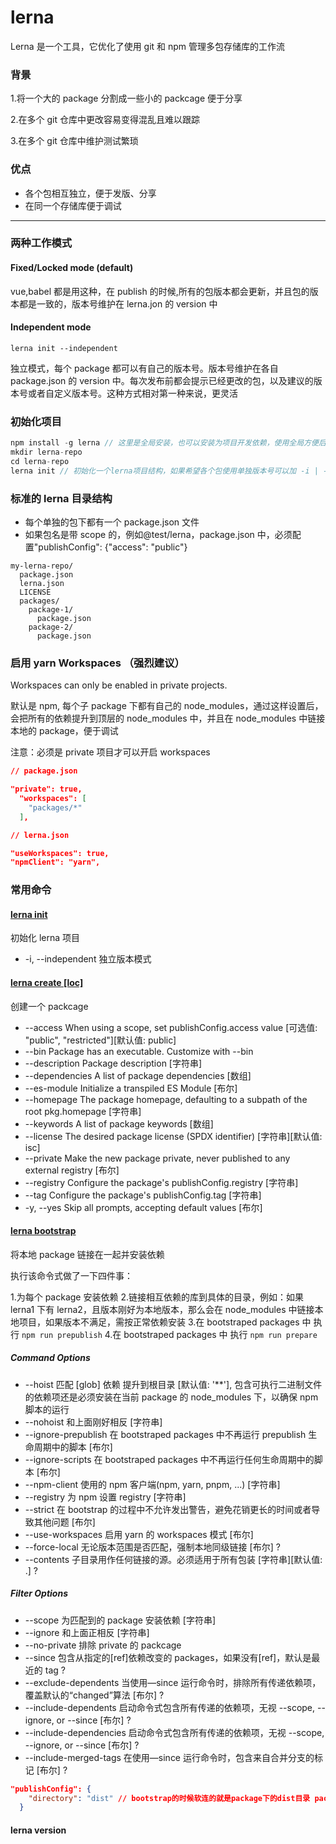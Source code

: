 # lerna

Lerna 是一个工具，它优化了使用 git 和 npm 管理多包存储库的工作流

### 背景

1.将一个大的 package 分割成一些小的 packcage 便于分享

2.在多个 git 仓库中更改容易变得混乱且难以跟踪

3.在多个 git 仓库中维护测试繁琐

### 优点

- 各个包相互独立，便于发版、分享
- 在同一个存储库便于调试

---

### 两种工作模式

#### Fixed/Locked mode (default)

vue,babel 都是用这种，在 publish 的时候,所有的包版本都会更新，并且包的版本都是一致的，版本号维护在 lerna.jon 的 version 中

#### Independent mode

`lerna init --independent`

独立模式，每个 package 都可以有自己的版本号。版本号维护在各自 package.json 的 version 中。每次发布前都会提示已经更改的包，以及建议的版本号或者自定义版本号。这种方式相对第一种来说，更灵活

### 初始化项目

```javascript
npm install -g lerna // 这里是全局安装，也可以安装为项目开发依赖，使用全局方便后期使用命令行
mkdir lerna-repo
cd lerna-repo
lerna init // 初始化一个lerna项目结构，如果希望各个包使用单独版本号可以加 -i | --independent
```

### 标准的 lerna 目录结构

- 每个单独的包下都有一个 package.json 文件
- 如果包名是带 scope 的，例如@test/lerna，package.json 中，必须配置"publishConfig": {"access": "public"}

```
my-lerna-repo/
  package.json
  lerna.json
  LICENSE
  packages/
    package-1/
      package.json
    package-2/
      package.json
```

### 启用 yarn Workspaces （强烈建议）

Workspaces can only be enabled in private projects.

默认是 npm, 每个子 package 下都有自己的 node_modules，通过这样设置后，会把所有的依赖提升到顶层的 node_modules 中，并且在 node_modules 中链接本地的 package，便于调试

注意：必须是 private 项目才可以开启 workspaces

```json
// package.json

"private": true,
  "workspaces": [
    "packages/*"
  ],

// lerna.json

"useWorkspaces": true,
"npmClient": "yarn",
```

### 常用命令

#### [lerna init](https://github.com/lerna/lerna/blob/master/commands/init#readme)

初始化 lerna 项目

- -i, --independent 独立版本模式

#### [lerna create <name> [loc]](https://github.com/lerna/lerna/blob/master/commands/create#readme)

创建一个 packcage

- --access When using a scope, set publishConfig.access value [可选值: "public", "restricted"][默认值: public]
- --bin Package has an executable. Customize with --bin <executableName>
- --description Package description [字符串]
- --dependencies A list of package dependencies [数组]
- --es-module Initialize a transpiled ES Module [布尔]
- --homepage The package homepage, defaulting to a subpath of the root pkg.homepage [字符串]
- --keywords A list of package keywords [数组]
- --license The desired package license (SPDX identifier) [字符串][默认值: isc]
- --private Make the new package private, never published to any external registry [布尔]
- --registry Configure the package's publishConfig.registry [字符串]
- --tag Configure the package's publishConfig.tag [字符串]
- -y, --yes Skip all prompts, accepting default values [布尔]

#### [lerna bootstrap](https://github.com/lerna/lerna/blob/master/commands/bootstrap#readme)

将本地 package 链接在一起并安装依赖

执行该命令式做了一下四件事：

1.为每个 package 安装依赖 2.链接相互依赖的库到具体的目录，例如：如果 lerna1 下有 lerna2，且版本刚好为本地版本，那么会在 node_modules 中链接本地项目，如果版本不满足，需按正常依赖安装 3.在 bootstraped packages 中 执行 `npm run prepublish` 4.在 bootstraped packages 中 执行 `npm run prepare`

##### Command Options

- --hoist 匹配 [glob] 依赖 提升到根目录 [默认值: '**'], 包含可执行二进制文件的依赖项还是必须安装在当前 package 的 node_modules 下，以确保 npm 脚本的运行
- --nohoist 和上面刚好相反 [字符串]
- --ignore-prepublish 在 bootstraped packages 中不再运行 prepublish 生命周期中的脚本 [布尔]
- --ignore-scripts 在 bootstraped packages 中不再运行任何生命周期中的脚本 [布尔]
- --npm-client 使用的 npm 客户端(npm, yarn, pnpm, ...) [字符串]
- --registry 为 npm 设置 registry [字符串]
- --strict 在 bootstrap 的过程中不允许发出警告，避免花销更长的时间或者导致其他问题 [布尔]
- --use-workspaces 启用 yarn 的 workspaces 模式 [布尔]
- --force-local 无论版本范围是否匹配，强制本地同级链接 [布尔] ?
- --contents 子目录用作任何链接的源。必须适用于所有包装 [字符串][默认值: .] ?

##### Filter Options

- --scope 为匹配到的 package 安装依赖 [字符串]
- --ignore 和上面正相反 [字符串]
- --no-private 排除 private 的 packcage
- --since 包含从指定的[ref]依赖改变的 packages，如果没有[ref]，默认是最近的 tag ?
- --exclude-dependents 当使用—since 运行命令时，排除所有传递依赖项，覆盖默认的“changed”算法 [布尔] ?
- --include-dependents 启动命令式包含所有传递的依赖项，无视 --scope, --ignore, or --since [布尔] ?
- --include-dependencies 启动命令式包含所有传递的依赖项，无视 --scope, --ignore, or --since [布尔] ?
- --include-merged-tags 在使用—since 运行命令时，包含来自合并分支的标记 [布尔] ?

```json
"publishConfig": {
    "directory": "dist" // bootstrap的时候软连的就是package下的dist目录 package-1/dist => node_modules/package-1
  }
```

#### lerna version
